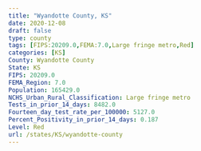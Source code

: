 ```yaml
---
title: "Wyandotte County, KS"
date: 2020-12-08
draft: false
type: county
tags: [FIPS:20209.0,FEMA:7.0,Large fringe metro,Red]
categories: [KS]
County: Wyandotte County
State: KS
FIPS: 20209.0
FEMA_Region: 7.0
Population: 165429.0
NCHS_Urban_Rural_Classification: Large fringe metro
Tests_in_prior_14_days: 8482.0
Fourteen_day_test_rate_per_100000: 5127.0
Percent_Positivity_in_prior_14_days: 0.187
Level: Red
url: /states/KS/wyandotte-county
---
```



